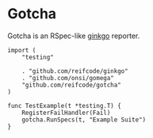 # Gotcha

Gotcha is an RSpec-like [ginkgo](https://github.com/onsi/ginkgo) reporter.

```
import (
    "testing"

    . "github.com/reifcode/ginkgo"
    . "github.com/onsi/gomega"
    "github.com/reifcode/gotcha"
)

func TestExample(t *testing.T) {
    RegisterFailHandler(Fail)
    gotcha.RunSpecs(t, "Example Suite")
}
```
